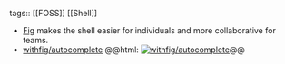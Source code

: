 tags:: [[FOSS]] [[Shell]]

- [Fig](https://fig.io/) makes the shell easier for individuals and more collaborative for teams.
- [withfig/autocomplete](https://github.com/withfig/autocomplete)
  @@html: <a href="https://github.com/withfig/autocomplete/"><img src="https://github-readme-stats-astronomer.vercel.app/api/pin/?username=withfig&repo=autocomplete&theme=tokyonight" alt="withfig/autocomplete"/></a>@@